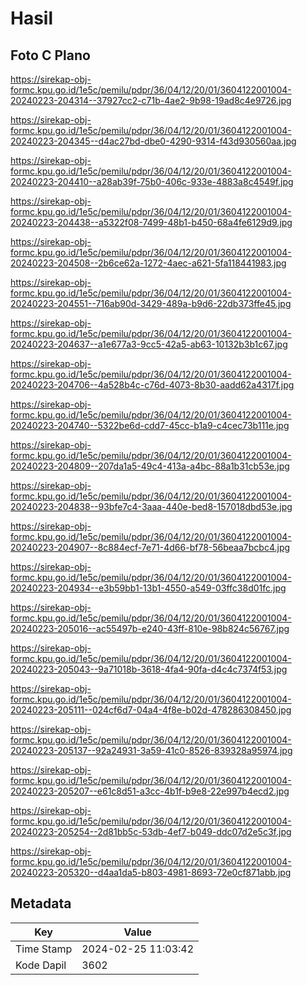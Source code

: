 # Hasil

## Foto C Plano

https://sirekap-obj-formc.kpu.go.id/1e5c/pemilu/pdpr/36/04/12/20/01/3604122001004-20240223-204314--37927cc2-c71b-4ae2-9b98-19ad8c4e9726.jpg

https://sirekap-obj-formc.kpu.go.id/1e5c/pemilu/pdpr/36/04/12/20/01/3604122001004-20240223-204345--d4ac27bd-dbe0-4290-9314-f43d930560aa.jpg

https://sirekap-obj-formc.kpu.go.id/1e5c/pemilu/pdpr/36/04/12/20/01/3604122001004-20240223-204410--a28ab39f-75b0-406c-933e-4883a8c4549f.jpg

https://sirekap-obj-formc.kpu.go.id/1e5c/pemilu/pdpr/36/04/12/20/01/3604122001004-20240223-204438--a5322f08-7499-48b1-b450-68a4fe6129d9.jpg

https://sirekap-obj-formc.kpu.go.id/1e5c/pemilu/pdpr/36/04/12/20/01/3604122001004-20240223-204508--2b6ce62a-1272-4aec-a621-5fa118441983.jpg

https://sirekap-obj-formc.kpu.go.id/1e5c/pemilu/pdpr/36/04/12/20/01/3604122001004-20240223-204551--716ab90d-3429-489a-b9d6-22db373ffe45.jpg

https://sirekap-obj-formc.kpu.go.id/1e5c/pemilu/pdpr/36/04/12/20/01/3604122001004-20240223-204637--a1e677a3-9cc5-42a5-ab63-10132b3b1c67.jpg

https://sirekap-obj-formc.kpu.go.id/1e5c/pemilu/pdpr/36/04/12/20/01/3604122001004-20240223-204706--4a528b4c-c76d-4073-8b30-aadd62a4317f.jpg

https://sirekap-obj-formc.kpu.go.id/1e5c/pemilu/pdpr/36/04/12/20/01/3604122001004-20240223-204740--5322be6d-cdd7-45cc-b1a9-c4cec73b111e.jpg

https://sirekap-obj-formc.kpu.go.id/1e5c/pemilu/pdpr/36/04/12/20/01/3604122001004-20240223-204809--207da1a5-49c4-413a-a4bc-88a1b31cb53e.jpg

https://sirekap-obj-formc.kpu.go.id/1e5c/pemilu/pdpr/36/04/12/20/01/3604122001004-20240223-204838--93bfe7c4-3aaa-440e-bed8-157018dbd53e.jpg

https://sirekap-obj-formc.kpu.go.id/1e5c/pemilu/pdpr/36/04/12/20/01/3604122001004-20240223-204907--8c884ecf-7e71-4d66-bf78-56beaa7bcbc4.jpg

https://sirekap-obj-formc.kpu.go.id/1e5c/pemilu/pdpr/36/04/12/20/01/3604122001004-20240223-204934--e3b59bb1-13b1-4550-a549-03ffc38d01fc.jpg

https://sirekap-obj-formc.kpu.go.id/1e5c/pemilu/pdpr/36/04/12/20/01/3604122001004-20240223-205016--ac55497b-e240-43ff-810e-98b824c56767.jpg

https://sirekap-obj-formc.kpu.go.id/1e5c/pemilu/pdpr/36/04/12/20/01/3604122001004-20240223-205043--9a71018b-3618-4fa4-90fa-d4c4c7374f53.jpg

https://sirekap-obj-formc.kpu.go.id/1e5c/pemilu/pdpr/36/04/12/20/01/3604122001004-20240223-205111--024cf6d7-04a4-4f8e-b02d-478286308450.jpg

https://sirekap-obj-formc.kpu.go.id/1e5c/pemilu/pdpr/36/04/12/20/01/3604122001004-20240223-205137--92a24931-3a59-41c0-8526-839328a95974.jpg

https://sirekap-obj-formc.kpu.go.id/1e5c/pemilu/pdpr/36/04/12/20/01/3604122001004-20240223-205207--e61c8d51-a3cc-4b1f-b9e8-22e997b4ecd2.jpg

https://sirekap-obj-formc.kpu.go.id/1e5c/pemilu/pdpr/36/04/12/20/01/3604122001004-20240223-205254--2d81bb5c-53db-4ef7-b049-ddc07d2e5c3f.jpg

https://sirekap-obj-formc.kpu.go.id/1e5c/pemilu/pdpr/36/04/12/20/01/3604122001004-20240223-205320--d4aa1da5-b803-4981-8693-72e0cf871abb.jpg


## Metadata

| Key        | Value               |
| ---------- | ------------------- |
| Time Stamp | 2024-02-25 11:03:42 |
| Kode Dapil | 3602                |



